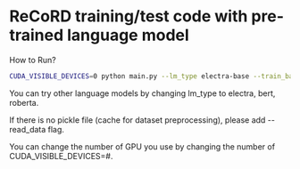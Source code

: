 # ReCoRD training/test code with pre-trained language model

How to Run?
```bash
CUDA_VISIBLE_DEVICES=0 python main.py --lm_type electra-base --train_batch_size 8 --num_train_epochs 2 --output_dir ./save/tmp
```

You can try other language models by changing lm_type to electra, bert, roberta.

If there is no pickle file (cache for dataset preprocessing), please add --read_data flag.

You can change the number of GPU you use by changing the number of CUDA_VISIBLE_DEVICES=#.